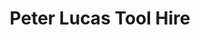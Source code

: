 ---
title: "Peter Lucas Tool Hire"
url: /llandudno-junction/peter-lucas-tool-hire/
shop: Werkzeuge
---